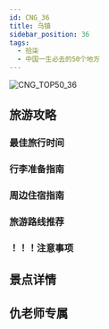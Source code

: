 ```yaml
---
id: CNG_36
title: 乌镇
sidebar_position: 36
tags:
  - 拾柒
  - 中国一生必去的50个地方
---
```

![CNG_TOP50_36](/img/love/CNG_TOP50/36.png)

## 旅游攻略

### 最佳旅行时间

### 行李准备指南

### 周边住宿指南

### 旅游路线推荐

### ！！！注意事项

## 景点详情

## 仇老师专属
